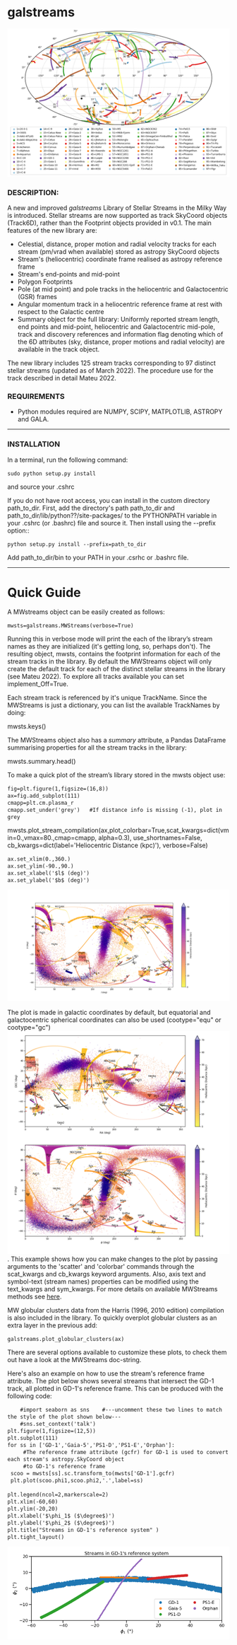 # **galstreams**

![see plot here](examples/fig_all_streams_lib.png?raw=true "galstreams 04-2022")

### DESCRIPTION:

A new and improved *galstreams* Library of Stellar Streams in the Milky Way is introduced. Stellar streams are now supported as track SkyCoord objects (Track6D), rather than the Footprint objects provided in v0.1. The main features of the new library are:

-  Celestial, distance, proper motion and radial velocity tracks for each stream (pm/vrad when available) stored as astropy SkyCoord objects
-  Stream's (heliocentric) coordinate frame realised as astropy reference frame
-  Stream's end-points and mid-point
- Polygon Footprints
-  Pole (at mid point) and pole tracks in the heliocentric and Galactocentric (GSR) frames
-  Angular momentum track in a heliocentric reference frame at rest with respect to the Galactic centre
-  Summary object for the full library: Uniformly reported stream length, end points and mid-point, heliocentric and Galactocentric mid-pole, track and discovery references and information flag denoting which of the 6D attributes (sky, distance, proper motions and radial velocity) are available in the track object.

The new library includes 125 stream tracks corresponding to 97 distinct stellar streams (updated as of March 2022). The procedure use for the track  described in detail Mateu 2022.

### REQUIREMENTS

- Python modules required are NUMPY, SCIPY, MATPLOTLIB, ASTROPY and GALA.

----------

### INSTALLATION

In a terminal, run the following command:

    sudo python setup.py install

and source your .cshrc

If you do not have root access, you can install in the custom directory path_to_dir.
First, add the directory's path path_to_dir and path_to_dir/lib/python??/site-packages/
to the PYTHONPATH variable in your .cshrc (or .bashrc) file and source it. Then install using the --prefix option::

    python setup.py install --prefix=path_to_dir

Add path_to_dir/bin to your PATH in your .csrhc or .bashrc file.

----------
# Quick Guide

A MWstreams object can be easily created as follows:

	mwsts=galstreams.MWStreams(verbose=True)

Running this in verbose mode will print the each of the library’s stream names as they are initialized (it's getting long, so, perhaps don't). The resulting object, mwsts, contains the footprint information for each of the stream tracks in the library. By default the MWStreams object will only create the default track for each of the distinct stellar streams in the library (see Mateu 2022). To explore all tracks available you can set implement_Off=True.

Each stream track is referenced by it's unique TrackName. Since the MWStreams is just a dictionary, you can list the available TrackNames by doing:

  mwsts.keys()

The MWStreams object also has a *summary* attribute, a Pandas DataFrame summarising properties for all the stream tracks in the library:

  mwsts.summary.head()



To make a quick plot of the stream’s library stored in the mwsts object use:

	fig=plt.figure(1,figsize=(16,8))
	ax=fig.add_subplot(111)
	cmapp=plt.cm.plasma_r
	cmapp.set_under('grey')   #If distance info is missing (-1), plot in grey
  mwsts.plot_stream_compilation(ax,plot_colorbar=True,scat_kwargs=dict(vmin=0.,vmax=80.,cmap=cmapp, alpha=0.3),
                                      use_shortnames=False, cb_kwargs=dict(label='Heliocentric Distance (kpc)'),
                                      verbose=False)


	ax.set_xlim(0.,360.)
	ax.set_ylim(-90.,90.)
	ax.set_xlabel('$l$ (deg)')
	ax.set_ylabel('$b$ (deg)')

![see plot here](examples/quickex.png?raw=true "Example plot for galstreams")

The plot is made in galactic coordinates by default, but equatorial and galactocentric spherical coordinates can also be used (cootype="equ" or cootype="gc") ![see plots here](examples/quickex_ra_phitheta.png?raw=true). This example shows how you can make changes to the plot by passing arguments to the 'scatter' and 'colorbar' commands through the scat_kwargs and cb_kwargs keyword arguments. Also, axis text and symbol-text (stream names) properties can be modified using the text_kwargs and sym_kwargs. For more details on available MWStreams methods see [here](#mwstreams-class).

MW globular clusters data from the Harris (1996, 2010 edition) compilation is also included in the library. To quickly overplot globular clusters as an extra layer in the previous add:

	galstreams.plot_globular_clusters(ax)

There are several options available to customize these plots, to check them out have a look at the MWStreams doc-string.

Here's also an example on how to use the stream's reference frame attribute. The plot below shows several streams that intersect the GD-1 track, all plotted in GD-1's reference frame. This can be produced with the following code:

        #import seaborn as sns    #---uncomment these two lines to match the style of the plot shown below---
        #sns.set_context('talk')
	plt.figure(1,figsize=(12,5))
	plt.subplot(111)
	for ss in ['GD-1','Gaia-5','PS1-D','PS1-E','Orphan']:
         #The reference frame attribute (gcfr) for GD-1 is used to convert each stream's astropy.SkyCoord object
         #to GD-1's reference frame
	 scoo = mwsts[ss].sc.transform_to(mwsts['GD-1'].gcfr)   
	 plt.plot(scoo.phi1,scoo.phi2,'.',label=ss)

	plt.legend(ncol=2,markerscale=2)
	plt.xlim(-60,60)
	plt.ylim(-20,20)
	plt.xlabel('$\phi_1$ ($\degree$)')
	plt.ylabel('$\phi_2$ ($\degree$)')
	plt.title("Streams in GD-1's reference system" )
	plt.tight_layout()

![see plot here](examples/quickex_gd1_ref_system.png?raw=true "Example plot for galstreams")
